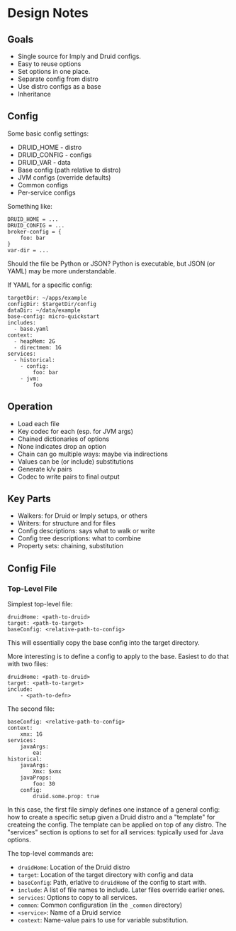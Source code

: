 # Design Notes

## Goals

* Single source for Imply and Druid configs.
* Easy to reuse options
* Set options in one place.
* Separate config from distro
* Use distro configs as a base
* Inheritance

## Config

Some basic config settings:

* DRUID_HOME - distro
* DRUID_CONFIG - configs
* DRUID_VAR - data
* Base config (path relative to distro)
* JVM configs (override defaults)
* Common configs
* Per-service configs

Something like:

```text
DRUID_HOME = ...
DRUID_CONFIG = ...
broker-config = {
    foo: bar
}
var-dir = ...
```

Should the file be Python or JSON? Python is executable, but JSON (or YAML) may be more understandable.

If YAML for a specific config:

```text
targetDir: ~/apps/example
configDir: $targetDir/config
dataDir: ~/data/example
base-config: micro-quickstart
includes:
  - base.yaml
context:
  - heapMem: 2G
  - directmem: 1G
services:
  - historical:
    - config:
        foo: bar
    - jvm:
        foo
```

## Operation

* Load each file
* Key codec for each (esp. for JVM args)
* Chained dictionaries of options
* None indicates drop an option
* Chain can go multiple ways: maybe via indirections
* Values can be (or include) substitutions
* Generate k/v pairs
* Codec to write pairs to final output

## Key Parts

* Walkers: for Druid or Imply setups, or others
* Writers: for structure and for files
* Config descriptions: says what to walk or write
* Config tree descriptions: what to combine
* Property sets: chaining, substitution

## Config File

### Top-Level File

Simplest top-level file:

```text
druidHome: <path-to-druid>
target: <path-to-target>
baseConfig: <relative-path-to-config>
```

This will essentially copy the base config into the target directory.

More interesting is to define a config to apply to the base. Easiest to do that with
two files:

```text
druidHome: <path-to-druid>
target: <path-to-target>
include:
    - <path-to-defn>
```

The second file:

```
baseConfig: <relative-path-to-config>
context:
    xmx: 1G
services:
    javaArgs:
        ea:
historical:
    javaArgs:
        Xmx: $xmx
    javaProps:
        foo: 30
    config:
        druid.some.prop: true
```

In this case, the first file simply defines one instance of a general config: how to create a specific
setup given a Druid distro and a "template" for createing the config. The template can be applied on
top of any distro. The "services" section is options to set for all services: typically used for
Java options.

The top-level commands are:

* `druidHome`: Location of the Druid distro
* `target`: Location of the target directory with config and data
* `baseConfig`: Path, erlative to `druidHome` of the config to start with.
* `include`: A list of file names to include. Later files override earlier ones.
* `services`: Options to copy to all services.
* `common`: Common configuration (in the `_common` directory)
* `<service>`: Name of a Druid service
* `context`: Name-value pairs to use for variable substitution.

